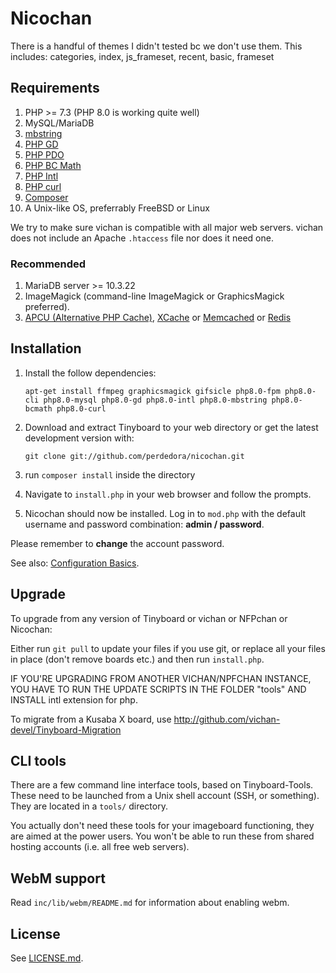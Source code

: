 Nicochan
========================================================

There is a handful of themes I didn't tested bc we don't use them.
This includes: categories, index, js_frameset, recent, basic, frameset

Requirements
------------
1.	PHP >= 7.3 (PHP 8.0 is working quite well)
2.	MySQL/MariaDB
3.	[mbstring](https://www.php.net/manual/en/mbstring.installation.php)
4.	[PHP GD](https://www.php.net/manual/en/intro.image.php)
5.	[PHP PDO](https://www.php.net/manual/en/intro.pdo.php)
6.	[PHP BC Math](https://www.php.net/manual/en/book.bc.php)
7.	[PHP Intl](https://www.php.net/manual/en/book.intl.php)
8. 	[PHP curl](https://www.php.net/manual/en/book.curl.php)
9. 	[Composer](https://getcomposer.org/download/)
10.	A Unix-like OS, preferrably FreeBSD or Linux

We try to make sure vichan is compatible with all major web servers. vichan does not include an Apache ```.htaccess``` file nor does it need one.

### Recommended
1.	MariaDB server >= 10.3.22
2.	ImageMagick (command-line ImageMagick or GraphicsMagick preferred).
3.	[APCU (Alternative PHP Cache)](https://php.net/manual/en/book.apcu.php),
	[XCache](https://xcache.lighttpd.net/) or
	[Memcached](https://www.php.net/manual/en/intro.memcached.php) or
	[Redis](https://redis.io/)

Installation
-------------
1.	Install the follow dependencies:
	```
	apt-get install ffmpeg graphicsmagick gifsicle php8.0-fpm php8.0-cli php8.0-mysql php8.0-gd php8.0-intl php8.0-mbstring php8.0-bcmath php8.0-curl
	```
2.	Download and extract Tinyboard to your web directory or get the latest
	development version with:

        git clone git://github.com/perdedora/nicochan.git

3.	run ```composer install``` inside the directory
4.	Navigate to ```install.php``` in your web browser and follow the
	prompts.
5.	Nicochan should now be installed. Log in to ```mod.php``` with the
	default username and password combination: **admin / password**.

Please remember to **change** the account password.

See also: [Configuration Basics](https://github.com/fallenPineapple/NPFchan/wiki/config).

Upgrade
-------
To upgrade from any version of Tinyboard or vichan or NFPchan or Nicochan:

Either run ```git pull``` to update your files if you use git, or replace all
your files in place (don't remove boards etc.) and then run ```install.php```.

IF YOU'RE UPGRADING FROM ANOTHER VICHAN/NPFCHAN INSTANCE, YOU HAVE TO RUN THE UPDATE SCRIPTS IN THE FOLDER "tools" AND INSTALL intl extension for php.

To migrate from a Kusaba X board, use http://github.com/vichan-devel/Tinyboard-Migration

CLI tools
-----------------
There are a few command line interface tools, based on Tinyboard-Tools. These need
to be launched from a Unix shell account (SSH, or something). They are located in a ```tools/```
directory.

You actually don't need these tools for your imageboard functioning, they are aimed
at the power users. You won't be able to run these from shared hosting accounts
(i.e. all free web servers).

WebM support
------------
Read `inc/lib/webm/README.md` for information about enabling webm.

License
--------
See [LICENSE.md](http://github.com/perdedora/nicochan/blob/master/LICENSE.md).
